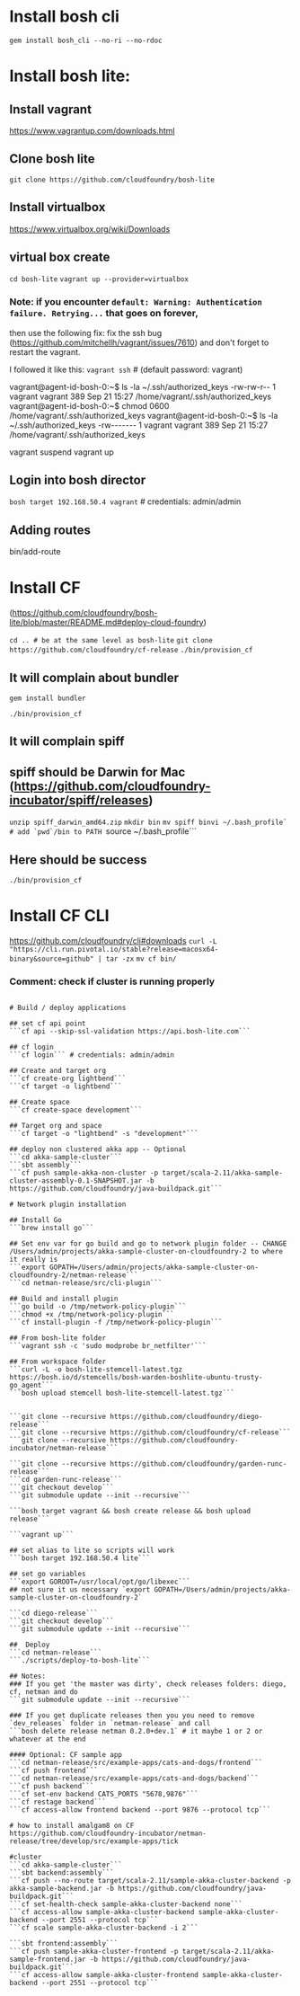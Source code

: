 # Install bosh cli
```gem install bosh_cli --no-ri --no-rdoc```

# Install bosh lite:

## Install vagrant
https://www.vagrantup.com/downloads.html

## Clone bosh lite
```git clone https://github.com/cloudfoundry/bosh-lite```

## Install virtualbox
https://www.virtualbox.org/wiki/Downloads

## virtual box create
```cd bosh-lite```
```vagrant up --provider=virtualbox```

### Note: if you encounter `default: Warning: Authentication failure. Retrying...` that goes on forever, 
then use the following fix: fix the ssh bug (https://github.com/mitchellh/vagrant/issues/7610) and don't forget to restart the vagrant.

I followed it like this: 
```vagrant ssh``` # (default password: vagrant)

vagrant@agent-id-bosh-0:~$ ls -la ~/.ssh/authorized_keys
-rw-rw-r-- 1 vagrant vagrant 389 Sep 21 15:27 /home/vagrant/.ssh/authorized_keys
vagrant@agent-id-bosh-0:~$ chmod 0600 /home/vagrant/.ssh/authorized_keys
vagrant@agent-id-bosh-0:~$ ls -la ~/.ssh/authorized_keys
-rw------- 1 vagrant vagrant 389 Sep 21 15:27 /home/vagrant/.ssh/authorized_keys

vagrant suspend
vagrant up

## Login into bosh director
```bosh target 192.168.50.4 vagrant``` # credentials: admin/admin

## Adding routes
bin/add-route

# Install CF 
(https://github.com/cloudfoundry/bosh-lite/blob/master/README.md#deploy-cloud-foundry)

```cd .. # be at the same level as bosh-lite```
```git clone https://github.com/cloudfoundry/cf-release```
```./bin/provision_cf```

## It will complain about bundler
```gem install bundler```

```./bin/provision_cf```

## It will complain spiff
## spiff should be Darwin for Mac (https://github.com/cloudfoundry-incubator/spiff/releases)
```unzip spiff_darwin_amd64.zip```
```mkdir bin```
```mv spiff binvi ~/.bash_profile` # add `pwd`/bin to PATH
```source ~/.bash_profile```

## Here should be success
```./bin/provision_cf```

# Install CF CLI 
https://github.com/cloudfoundry/cli#downloads
```curl -L "https://cli.run.pivotal.io/stable?release=macosx64-binary&source=github" | tar -zx```
```mv cf bin/```


### Comment: check if cluster is running properly
```bosh cck cf-warden

# Build / deploy applications

## set cf api point
```cf api --skip-ssl-validation https://api.bosh-lite.com```

## cf login
```cf login``` # credentials: admin/admin

## Create and target org
```cf create-org lightbend```
```cf target -o lightbend```

## Create space
```cf create-space development```

## Target org and space
```cf target -o "lightbend" -s "development"```

## deploy non clustered akka app -- Optional
```cd akka-sample-cluster```
```sbt assembly```
```cf push sample-akka-non-cluster -p target/scala-2.11/akka-sample-cluster-assembly-0.1-SNAPSHOT.jar -b https://github.com/cloudfoundry/java-buildpack.git```

# Network plugin installation

## Install Go
```brew install go```

## Set env var for go build and go to network plugin folder -- CHANGE /Users/admin/projects/akka-sample-cluster-on-cloudfoundry-2 to where it really is
```export GOPATH=/Users/admin/projects/akka-sample-cluster-on-cloudfoundry-2/netman-release```
```cd netman-release/src/cli-plugin```

## Build and install plugin
```go build -o /tmp/network-policy-plugin```
```chmod +x /tmp/network-policy-plugin```
```cf install-plugin -f /tmp/network-policy-plugin```

## From bosh-lite folder
```vagrant ssh -c 'sudo modprobe br_netfilter'```

## From workspace folder
```curl -L -o bosh-lite-stemcell-latest.tgz https://bosh.io/d/stemcells/bosh-warden-boshlite-ubuntu-trusty-go_agent```
```bosh upload stemcell bosh-lite-stemcell-latest.tgz```


```git clone --recursive https://github.com/cloudfoundry/diego-release```
```git clone --recursive https://github.com/cloudfoundry/cf-release```
```git clone --recursive https://github.com/cloudfoundry-incubator/netman-release```

```git clone --recursive https://github.com/cloudfoundry/garden-runc-release```
```cd garden-runc-release```
```git checkout develop```
```git submodule update --init --recursive```

```bosh target vagrant && bosh create release && bosh upload release```

```vagrant up```

## set alias to lite so scripts will work
```bosh target 192.168.50.4 lite```

## set go variables
```export GOROOT=/usr/local/opt/go/libexec```
## not sure it us necessary `export GOPATH=/Users/admin/projects/akka-sample-cluster-on-cloudfoundry-2`

```cd diego-release```
```git checkout develop```
```git submodule update --init --recursive```

##  Deploy
```cd netman-release```
```./scripts/deploy-to-bosh-lite```

## Notes:
### If you get 'the master was dirty', check releases folders: diego, cf, netman and do
```git submodule update --init --recursive```

### If you get duplicate releases then you you need to remove `dev_releases` folder in `netman-release` and call 
```bosh delete release netman 0.2.0+dev.1` # it maybe 1 or 2 or whatever at the end

#### Optional: CF sample app
```cd netman-release/src/example-apps/cats-and-dogs/frontend```
```cf push frontend```
```cd netman-release/src/example-apps/cats-and-dogs/backend```
```cf push backend```
```cf set-env backend CATS_PORTS "5678,9876"```
```cf restage backend```
```cf access-allow frontend backend --port 9876 --protocol tcp``` 

# how to install amalgam8 on CF
https://github.com/cloudfoundry-incubator/netman-release/tree/develop/src/example-apps/tick

#cluster
```cd akka-sample-cluster```
```sbt backend:assembly```
```cf push --no-route target/scala-2.11/sample-akka-cluster-backend -p akka-sample-backend.jar -b https://github.com/cloudfoundry/java-buildpack.git```
```cf set-health-check sample-akka-cluster-backend none```
```cf access-allow sample-akka-cluster-backend sample-akka-cluster-backend --port 2551 --protocol tcp```
```cf scale sample-akka-cluster-backend -i 2```

```sbt frontend:assembly```
```cf push sample-akka-cluster-frontend -p target/scala-2.11/akka-sample-frontend.jar -b https://github.com/cloudfoundry/java-buildpack.git```
```cf access-allow sample-akka-cluster-frontend sample-akka-cluster-backend --port 2551 --protocol tcp```
